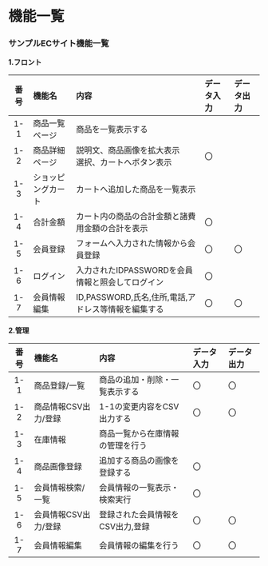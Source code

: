 # 機能一覧
### サンプルECサイト機能一覧

**1.フロント**

|番号|機能名|内容|データ入力|データ出力|
|:---:|:---|:---|:---|:---|
|1-1|商品一覧ページ|商品を一覧表示する|||
|1-2|商品詳細ページ|説明文、商品画像を拡大表示<br>選択、カートへボタン表示|〇||
|1-3|ショッピングカート|カートへ追加した商品を一覧表示|||
|1-4|合計金額|カート内の商品の合計金額と諸費用金額の合計を表示|〇||
|1-5|会員登録|フォームへ入力された情報から会員登録|〇|〇|
|1-6|ログイン|入力されたIDPASSWORDを会員情報と照会してログイン|〇||
|1-7|会員情報編集|ID,PASSWORD,氏名,住所,電話,アドレス等情報を編集する|〇|〇|

**2.管理**

|番号|機能名|内容|データ入力|データ出力|
|:---:|:---|:---|:---|:---|
|1-1|商品登録/一覧|商品の追加・削除・一覧表示する|〇|〇|
|1-2|商品情報CSV出力/登録|1-1の変更内容をCSV出力する|〇|〇|
|1-3|在庫情報|商品一覧から在庫情報の管理を行う|||
|1-4|商品画像登録|追加する商品の画像を登録する|〇||
|1-5|会員情報検索/一覧|会員情報の一覧表示・検索実行|〇||
|1-6|会員情報CSV出力/登録|登録された会員情報をCSV出力,登録|〇|〇|
|1-7|会員情報編集|会員情報の編集を行う|〇|〇|
